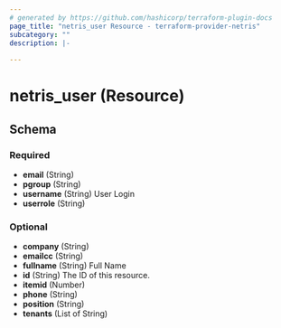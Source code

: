 ```yaml
---
# generated by https://github.com/hashicorp/terraform-plugin-docs
page_title: "netris_user Resource - terraform-provider-netris"
subcategory: ""
description: |-
  
---
```


# netris_user (Resource)





<!-- schema generated by tfplugindocs -->
## Schema

### Required

- **email** (String)
- **pgroup** (String)
- **username** (String) User Login
- **userrole** (String)

### Optional

- **company** (String)
- **emailcc** (String)
- **fullname** (String) Full Name
- **id** (String) The ID of this resource.
- **itemid** (Number)
- **phone** (String)
- **position** (String)
- **tenants** (List of String)



